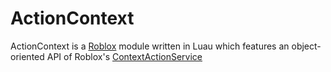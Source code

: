 # ActionContext

ActionContext is a [Roblox](https://create.roblox.com/docs) module written in Luau which
features an object-oriented API of Roblox's [ContextActionService](https://create.roblox.com/docs/reference/engine/classes/ContextActionService)
